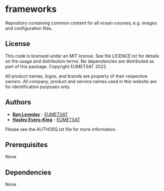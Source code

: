 # frameworks

Repository containing common content for all ocean courses; e.g. images and configuration files.

## License
 
This code is licensed under an MIT license. See file LICENCE.txt for details on the usage and distribution terms. No dependencies are distributed as part of this package. Copyright EUMETSAT 2022.

All product names, logos, and brands are property of their respective owners. All company, product and service names used in this website are for identification purposes only.

## Authors

* [**Ben Loveday**](mailto://ops@eumetsat.int) - [EUMETSAT](http://www.eumetsat.int)
* [**Hayley Evers-King**](mailto://ops@eumetsat.int) - [EUMETSAT](http://www.eumetsat.int)

Please see the AUTHORS.txt file for more information.

## Prerequisites
 
None

## Dependencies

None
